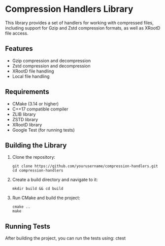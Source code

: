 # Compression Handlers Library

This library provides a set of handlers for working with compressed files, including support for Gzip and Zstd compression formats, as well as XRootD file access.

## Features

- Gzip compression and decompression
- Zstd compression and decompression
- XRootD file handling
- Local file handling

## Requirements

- CMake (3.14 or higher)
- C++17 compatible compiler
- ZLIB library
- ZSTD library
- XRootD library
- Google Test (for running tests)

## Building the Library

1. Clone the repository:
   ```
   git clone https://github.com/yourusername/compression-handlers.git
   cd compression-handlers
   ```

2. Create a build directory and navigate to it:
   ```
   mkdir build && cd build
   ```

3. Run CMake and build the project:
   ```
   cmake ..
   make
   ```

## Running Tests

After building the project, you can run the tests using: ctest
